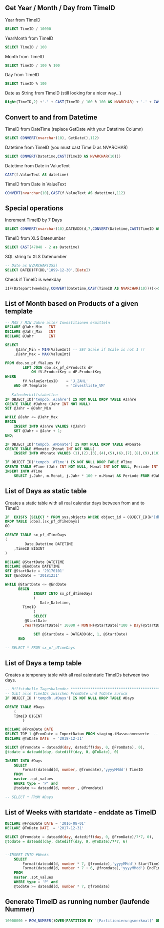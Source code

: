 
## Get Year / Month / Day from TimeID

Year from TimeID
````SQL
SELECT TimeID / 10000
````
YearMonth from TimeID
````SQL
SELECT TimeID / 100
````
Month from TimeID
````SQL
SELECT TimeID / 100 % 100
````
Day from TimeID
````SQL
SELECT TimeID % 100
````
Date as String from TimeID (still looking for a nicer way...)
````SQL
Right(TimeID,2) +'.' + CAST(TimeID / 100 % 100 AS NVARCHAR) + '.' + CAST(TimeID/10000 AS NVARCHAR)
````

## Convert to and from Datetime

TimeID from DateTime (replace GetDate with your Datetime Column)
````SQL
SELECT CONVERT(nvarchar(10), GetDate(),112)
````
Datetime from TimeID (you must cast TimeID as NVARCHAR)
````SQL
SELECT CONVERT(Datetime,CAST(TimeID AS NVARCHAR(10)))
````
Datetime from Date in ValueText
````SQL
CAST(f.ValueText AS datetime)
````
TimeID from Date in ValueText
````SQL
CONVERT(nvarchar(10),CAST(f.ValueText AS datetime),112)
````

## Special operations

Increment TimeID by 7 Days
````SQL
SELECT CONVERT(nvarchar(10),DATEADD(d,7,CONVERT(Datetime,CAST(TimeID AS NVARCHAR(10)))),112)
````

TimeID from XLS Datenumber
````SQL
SELECT CAST(47848 - 2 as Datetime)
````

SQL string to XLS Datenumber
````SQL
-- Date as NVARCHAR(255) 
SELECT DATEDIFF(DD,'1899-12-30',[Date])
````

Check if TimeID is weekday
````SQL
IIF(Datepart(weekday,CONVERT(Datetime,CAST(TimeID AS NVARCHAR(10))))<=5,1,0)  AS Day_is_Weekday
````


## List of Month based on Products of a given template
````SQL
-- MAX / MIN Jahre aller Investitionen ermitteln
DECLARE @Jahr_Min	INT
DECLARE @Jahr_Max	INT
DECLARE @Jahr		INT

SELECT
	 @Jahr_Min = MIN(ValueInt) -- SET Scale if Scale is not 1 !!
	,@Jahr_Max = MAX(ValueInt)

FROM dbo.sx_pf_fValues fV 
		LEFT JOIN dbo.sx_pf_dProducts dP
			ON fV.ProductKey = dP.ProductKey
WHERE 
		fV.ValueSeriesID	= 'J_ZAHL'
	AND dP.Template			= 'Investliste_VM'
	
-- Kalenderhilfstabellen
IF OBJECT_ID('tempdb..#Jahre') IS NOT NULL DROP TABLE #Jahre
CREATE TABLE #Jahre (Jahr INT NOT NULL) 
SET @Jahr = @Jahr_Min

WHILE @Jahr <= @Jahr_Max
BEGIN
	INSERT INTO #Jahre VALUES (@Jahr)
	SET @Jahr = @Jahr + 1;
END;

IF OBJECT_ID('tempdb..#Monate') IS NOT NULL DROP TABLE #Monate
CREATE TABLE #Monate (Monat INT NOT NULL) 
	INSERT INTO #Monate VALUES (1),(2),(3),(4),(5),(6),(7),(8),(9),(10),(11),(12)

IF OBJECT_ID('tempdb..#Time') IS NOT NULL DROP TABLE #Time
CREATE TABLE #Time (Jahr INT NOT NULL, Monat INT NOT NULL, Periode INT NOT NULL)
INSERT INTO #Time 
	SELECT j.Jahr, m.Monat, j.Jahr * 100 + m.Monat AS Periode FROM #Jahre j LEFT JOIN #Monate m ON 1=1
````

## List of Days as static table

Creates a static table with all real calendar days between from and to TimeID

````SQL
IF  EXISTS (SELECT * FROM sys.objects WHERE object_id = OBJECT_ID(N'[dbo].[sx_pf_dTimeDays]') AND type in (N'U'))
DROP TABLE [dbo].[sx_pf_dTimeDays]
GO

CREATE TABLE sx_pf_dTimeDays
(
     	 Date_Datetime DATETIME
	,TimeID BIGINT
)

DECLARE @StartDate DATETIME
DECLARE @EndDate DATETIME
SET @StartDate = '20170101'
SET @EndDate = '20181231'

WHILE @StartDate <= @EndDate
      BEGIN
             INSERT INTO sx_pf_dTimeDays
             (
                Date_Datetime,
		TimeID
             )
             SELECT
		 @StartDate
		,Year(@StartDate)* 10000 + MONTH(@StartDate)*100 + Day(@StartDate)

             SET @StartDate = DATEADD(dd, 1, @StartDate)
      END
      
-- SELECT * FROM sx_pf_dTimeDays
````


## List of Days a temp table
Creates a temporary table with all real calendaric TimeIDs between two days.
````SQL
-- Hilfstabelle Tageskalender *****************************************************************
-- Gibt alle TimeIDs zwischen FromDate und ToDate zurück
IF OBJECT_ID ('tempdb..#Days') IS NOT NULL DROP TABLE #Days

CREATE TABLE #Days
	(
	TimeID BIGINT
		)

DECLARE @FromDate DATE 
SELECT TOP 1 @FromDate = ImportDatum FROM staging.tMassnahmenwerte  -- den Tag des letzten Import als Starttag für den Zeitspreizer setzen 
DECLARE @ToDate DATE  = '2018-12-31'    

SELECT @fromdate = dateadd(day, datediff(day, 0, @FromDate), 0), 
@todate = dateadd(day, datediff(day, 0, @ToDate), 0)

INSERT INTO #Days
	SELECT
		Format(dateadd(d, number, @fromdate),'yyyyMMdd') TimeID
	FROM
	master..spt_values
	WHERE type = 'P' and
	@todate >= dateadd(d, number , @fromdate)
	
-- SELECT * FROM #Days	
````

## List of Weeks with startdate - enddate as TimeID
````SQL
DECLARE @FromDate DATE = '2016-08-01'    
DECLARE @ToDate DATE  = '2017-12-31'    

SELECT @fromdate = dateadd(day, datediff(day, 0, @FromDate)/7*7, 0), 
@todate = dateadd(day, datediff(day, 0, @ToDate)/7*7, 6)


--INSERT INTO #Weeks
	SELECT
		Format(dateadd(d, number * 7, @fromdate),'yyyyMMdd') StartTimeID, 
		Format(dateadd(d, number * 7 + 6, @fromdate),'yyyyMMdd') EndTimeID
	FROM
	master..spt_values
	WHERE type = 'P' and
	@todate >= dateadd(d, number * 7, @fromdate)
````

## Generate TimeID as running number (laufende Nummer)
````SQL
10000000 + ROW_NUMBER()OVER(PARTITION BY '[Partitionierungsmerkmal]' ORDER BY '[Sortiermerkmal]') *100 +1
````
